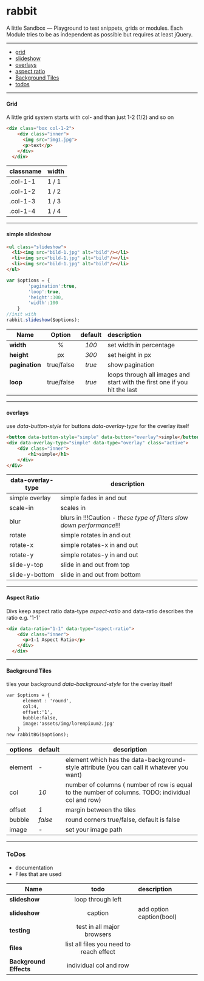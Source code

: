 rabbit
======
A little Sandbox — Playground to test snippets, grids or modules. Each Module tries to be as independent as possible but requires at least jQuery. 


---

- [grid](#grid)
- [slideshow](#simple-slideshow)
- [overlays](#overlays)
- [aspect ratio](#aspect-ratio)
- [Background Tiles](#background-tiles)
- [todos](#todos)


---
#### Grid

A little grid system starts with col- and than just 1-2 (1/2) and so on

```html
<div class="box col-1-2">
    <div class="inner">
      <img src="img1.jpg">
      <p>text</p>
    </div>
  </div>
```
| classname | width |
| --- | --- |
| .col-1-1 | 1 / 1 |
| .col-1-2 | 1 / 2 |
| .col-1-3 | 1 / 3 |
| .col-1-4 | 1 / 4 |

---

#### simple slideshow

```html
<ul class="slideshow">
  <li><img src="bild-1.jpg" alt="bild"/></li>
  <li><img src="bild-1.jpg" alt="bild"/></li>
  <li><img src="bild-1.jpg" alt="bild"/></li>
</ul>
```

```javascript
var $options = {
  		'pagination':true,
  		'loop':true,
  		'height':300,
  		'width':100
  	}
//init with
rabbit.slideshow($options);
```



| Name          | Option       | default| description |
| ------------- |:------------:| :-----:| :-------|
| **width**     | %            | *100*  | set width in percentage   |
| **height**    | px           | *300*  | set height in px   |
| **pagination**| true/false   | *true* | show pagination  |
| **loop**      | true/false   | *true* | loops through all images and start with the first one if you hit the last  |

---

#### overlays
use *data-button-style* for buttons
*data-overlay-type* for the overlay itself

```html
<button data-button-style="simple" data-button="overlay">simple</button>
<div data-overlay-type="simple" data-type="overlay" class="active">
	<div class="inner">
		<h1>simple</h1>
	</div>
</div>
```

| data-overlay-type | description |
| --- | --- |
| simple overlay | simple fades in and out |
| scale-in | scales in |
| blur | blurs in !!!Caution - *these type of filters slow down performance*!!! |
| rotate | simple rotates in and out |
| rotate-x | simple rotates-x in and out |
| rotate-y | simple rotates-y in and out |
| slide-y-top | slide in and out from top |
| slide-y-bottom | slide in and out from bottom |


---

#### Aspect Ratio

Divs keep aspect ratio
data-type *aspect-ratio* and data-ratio describes the ratio e.g. '1-1'

```html
<div data-ratio="1-1" data-type="aspect-ratio">
    <div class="inner">
      <p>1-1 Aspect Ratio</p>
    </div>
  </div>
```
---

#### Background Tiles
tiles your background 
*data-background-style* for the overlay itself

```html
var $options = {
      element : 'round',
      col:4,
      offset:'1',
      bubble:false,
      image:'assets/img/lorempixum2.jpg'
    }
new rabbitBG($options);
```

| options | default | description |
| --- | --- | --- |
| element | *-* | element which has the data-background-style attribute (you can call it whatever you want) |
| col | *10* | number of columns ( number of row is equal to the number of columns. TODO: individual col and row) |
| offset | *1* | margin between the tiles |
| bubble | *false* | round corners true/false, default is false |
| image | *-* | set your image path |

---

### ToDos
- documentation
- Files that are used

| Name        | todo         | description |
| ------------- |:------------:| :-------|
| **slideshow** | loop through left |   |
| **slideshow** | caption      | add option caption(bool) |
| **testing** | test in all major browsers      |  |
| **files** | list all files you need to reach effect     |  |
| **Background Effects** | individual col and row     |  |
